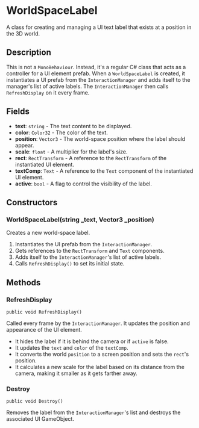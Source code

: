 # WorldSpaceLabel

A class for creating and managing a UI text label that exists at a position in the 3D world.

## Description

This is not a `MonoBehaviour`. Instead, it's a regular C# class that acts as a controller for a UI element prefab. When a `WorldSpaceLabel` is created, it instantiates a UI prefab from the `InteractionManager` and adds itself to the manager's list of active labels. The `InteractionManager` then calls `RefreshDisplay` on it every frame.

## Fields

-   **text**: `string` - The text content to be displayed.
-   **color**: `Color32` - The color of the text.
-   **position**: `Vector3` - The world-space position where the label should appear.
-   **scale**: `float` - A multiplier for the label's size.
-   **rect**: `RectTransform` - A reference to the `RectTransform` of the instantiated UI element.
-   **textComp**: `Text` - A reference to the `Text` component of the instantiated UI element.
-   **active**: `bool` - A flag to control the visibility of the label.

## Constructors

### WorldSpaceLabel(string _text, Vector3 _position)
Creates a new world-space label.
1.  Instantiates the UI prefab from the `InteractionManager`.
2.  Gets references to the `RectTransform` and `Text` components.
3.  Adds itself to the `InteractionManager`'s list of active labels.
4.  Calls `RefreshDisplay()` to set its initial state.

## Methods

### RefreshDisplay
`public void RefreshDisplay()`

Called every frame by the `InteractionManager`. It updates the position and appearance of the UI element.
-   It hides the label if it is behind the camera or if `active` is false.
-   It updates the `text` and `color` of the `textComp`.
-   It converts the world `position` to a screen position and sets the `rect`'s position.
-   It calculates a new scale for the label based on its distance from the camera, making it smaller as it gets farther away.

### Destroy
`public void Destroy()`

Removes the label from the `InteractionManager`'s list and destroys the associated UI GameObject.

